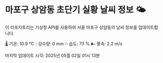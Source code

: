 
# 마포구 상암동 초단기 실황 날씨 정보 🌤️

이 리포지토리는 기상청 API를 사용하여 서울 마포구 상암동의 날씨 정보를 업데이트합니다. 

🌡️ 기온: 10.9 ℃
💧 강수량: 0 mm
💦 습도: 73 %
🌬️ 풍속: 2.2 m/s

마지막 업데이트 시각: 2025년 05월 02일 01시 13분    
